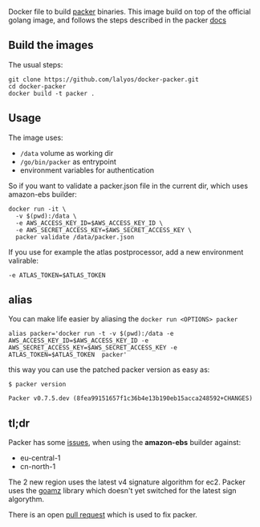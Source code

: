 
Docker file to build [packer](http://packer.io) binaries.
This image build on top of the official golang image,
and follows the steps described in the 
packer [docs](https://github.com/mitchellh/packer#developing-packer)

## Build the images

The usual steps:

```
git clone https://github.com/lalyos/docker-packer.git
cd docker-packer
docker build -t packer .
```

## Usage

The image uses:
 * `/data` volume as working dir
 * `/go/bin/packer` as entrypoint
 * environment variables for authentication

So if you want to validate a packer.json file in the current dir,
which uses amazon-ebs builder:

```
docker run -it \
  -v $(pwd):/data \
  -e AWS_ACCESS_KEY_ID=$AWS_ACCESS_KEY_ID \
  -e AWS_SECRET_ACCESS_KEY=$AWS_SECRET_ACCESS_KEY \
  packer validate /data/packer.json
```

If you use for example the atlas postprocessor, add a new environment valirable:

```
-e ATLAS_TOKEN=$ATLAS_TOKEN
```

## alias

You can make life easier by aliasing the `docker run <OPTIONS> packer`

```
alias packer='docker run -t -v $(pwd):/data -e AWS_ACCESS_KEY_ID=$AWS_ACCESS_KEY_ID -e AWS_SECRET_ACCESS_KEY=$AWS_SECRET_ACCESS_KEY -e ATLAS_TOKEN=$ATLAS_TOKEN  packer'
```
this way you can use the patched packer version as easy as:

```
$ packer version

Packer v0.7.5.dev (8fea99151657f1c36b4e13b190eb15acca248592+CHANGES)
```

## tl;dr

Packer has some [issues](https://github.com/mitchellh/goamz/issues/120), 
when using the **amazon-ebs** builder against:

 * eu-central-1
 * cn-north-1

The 2 new region uses the latest v4 signature algorithm for ec2. Packer uses
the [goamz](https://github.com/mitchellh/goamz) library which doesn't yet switched
for the latest sign algorythm.

There is an open [pull request](https://github.com/mitchellh/goamz/pull/154) which
is used to fix packer.




